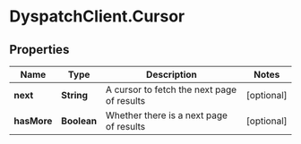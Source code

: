 # DyspatchClient.Cursor

## Properties
Name | Type | Description | Notes
------------ | ------------- | ------------- | -------------
**next** | **String** | A cursor to fetch the next page of results | [optional] 
**hasMore** | **Boolean** | Whether there is a next page of results | [optional] 



